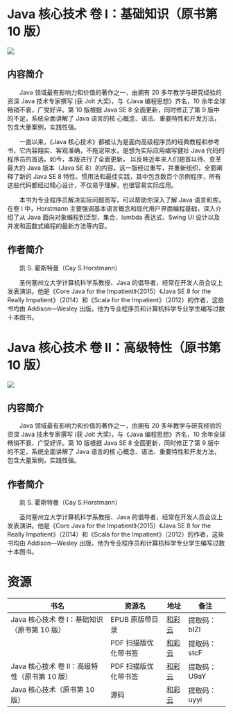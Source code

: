 # Java 核心技术 卷 I：基础知识（原书第 10 版）

![](http://img3m6.ddimg.cn/86/32/24035306-1_u_6.jpg)

## 内容简介

　　Java 领域最有影响力和价值的著作之一，由拥有 20 多年教学与研究经验的资深 Java 技术专家撰写 (获 Jolt 大奖)，与《Java 编程思想》齐名，10 余年全球畅销不衰，广受好评。第 10 版根据 Java SE 8 全面更新，同时修正了第 9 版中的不足，系统全面讲解了 Java 语言的核 心概念、语法、重要特性和开发方法，包含大量案例，实践性强。

　　一直以来，《Java 核心技术》都被认为是面向高级程序员的经典教程和参考书，它内容翔实、客观准确，不拖泥带水，是想为实际应用编写健壮 Java 代码的程序员的首选。如今，本版进行了全面更新， 以反映近年来人们翘首以待、变革最大的 Java 版本（Java SE 8）的内容。这一版经过重写，并重新组织，全面阐释了新的 Java SE 8 特性、惯用法和最佳实践，其中包含数百个示例程序，所有这些代码都经过精心设计，不仅易于理解，也很容易实际应用。

　　本书为专业程序员解决实际问题而写，可以帮助你深入了解 Java 语言和库。在卷 I 中，Horstmann 主要强调基本语言概念和现代用户界面编程基础，深入介绍了从 Java 面向对象编程到泛型、集合、lambda 表达式、Swing UI 设计以及并发和函数式编程的最新方法等内容。

## 作者简介

　　凯 S. 霍斯特曼（Cay S.Horstmann）

　　圣何塞州立大学计算机科学系教授、Java 的倡导者，经常在开发人员会议上发表演讲。他是《Core Java for the Impatient》（2015）《Java SE 8 for the Really Impatient》（2014）和《Scala for the Impatient》（2012）的作者，这些书均由 Addison—Wesley 出版。他为专业程序员和计算机科学专业学生编写过数十本图书。

# Java 核心技术 卷 II：高级特性（原书第 10 版）

![](http://img3m2.ddimg.cn/53/15/25171892-1_u_2.jpg)

## 内容简介

　　Java 领域最有影响力和价值的著作之一，由拥有 20 多年教学与研究经验的资深 Java 技术专家撰写 (获 Jolt 大奖)，与《Java 编程思想》齐名，10 余年全球畅销不衰，广受好评。第 10 版根据 Java SE 8 全面更新，同时修正了第 9 版中的不足，系统全面讲解了 Java 语言的核 心概念、语法、重要特性和开发方法，包含大量案例，实践性强。

## 作者简介

　　凯 S. 霍斯特曼（Cay S.Horstmann）

　　圣何塞州立大学计算机科学系教授、Java 的倡导者，经常在开发人员会议上发表演讲。他是《Core Java for the Impatient》（2015）《Java SE 8 for the Really Impatient》（2014）和《Scala for the Impatient》（2012）的作者，这些书均由 Addison—Wesley 出版。他为专业程序员和计算机科学专业学生编写过数十本图书。

# 资源

|书名|资源名|地址|备注|
|---|---|---|---|
|Java 核心技术 卷 I：基础知识（原书第 10 版）|EPUB 原版带目录|[和彩云](http://caiyun.feixin.10086.cn/dl/0n5Cs34PreFok)|提取码：bIZl|
||PDF 扫描版优化带书签|[和彩云](http://caiyun.feixin.10086.cn/dl/0n5Cs34NWJdDS)|提取码：stcF|
|Java 核心技术 卷 II：高级特性（原书第 10 版）|PDF 扫描版优化带书签|[和彩云](http://caiyun.feixin.10086.cn/dl/0n5Crj41T03fx)|提取码：U9aY|
|Java 核心技术（原书第 10 版）|源码|[和彩云](http://caiyun.feixin.10086.cn/dl/0n5CrP5feJTzK)|提取码：uyyi|
